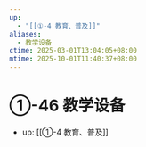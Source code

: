 ```yaml
---
up:
  - "[[①-4 教育、普及]]"
aliases:
  - 教学设备
ctime: 2025-03-01T13:04:05+08:00
mtime: 2025-10-01T11:40:37+08:00
---
```


# ①-46 教学设备

- up: [[①-4 教育、普及]]
